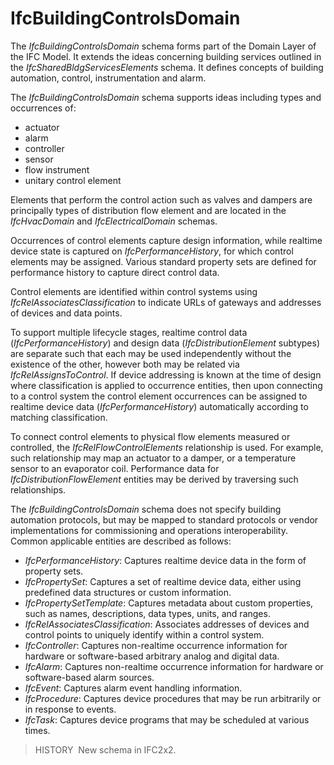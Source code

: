 IfcBuildingControlsDomain
=========================

The _IfcBuildingControlsDomain_ schema forms part of the Domain Layer of the IFC Model. It extends the ideas concerning building services outlined in the _IfcSharedBldgServicesElements_ schema. It defines concepts of building automation, control, instrumentation and alarm.

The _IfcBuildingControlsDomain_ schema supports ideas including types and occurrences of:

* actuator
* alarm
* controller
* sensor
* flow instrument
* unitary control element

Elements that perform the control action such as valves and dampers are principally types of distribution flow element and are located in the _IfcHvacDomain_ and _IfcElectricalDomain_ schemas.

Occurrences of control elements capture design information, while realtime device state is captured on _IfcPerformanceHistory_, for which control elements may be assigned. Various standard property sets are defined for performance history to capture direct control data.

Control elements are identified within control systems using _IfcRelAssociatesClassification_ to indicate URLs of gateways and addresses of devices and data points.

To support multiple lifecycle stages, realtime control data (_IfcPerformanceHistory_) and design data (_IfcDistributionElement_ subtypes) are separate such that each may be used independently without the existence of the other, however both may be related via _IfcRelAssignsToControl_. If device addressing is known at the time of design where classification is applied to occurrence entities, then upon connecting to a control system the control element occurrences can be assigned to realtime device data (_IfcPerformanceHistory_) automatically according to matching classification.

To connect control elements to physical flow elements measured or controlled, the _IfcRelFlowControlElements_ relationship is used. For example, such relationship may map an actuator to a damper, or a temperature sensor to an evaporator coil. Performance data for _IfcDistributionFlowElement_ entities may be derived by traversing such relationships.

The _IfcBuildingControlsDomain_ schema does not specify building automation protocols, but may be mapped to standard protocols or vendor implementations for commissioning and operations interoperability. Common applicable entities are described as follows:

* _IfcPerformanceHistory_: Captures realtime device data in the form of property sets.
* _IfcPropertySet_: Captures a set of realtime device data, either using predefined data structures or custom information.
* _IfcPropertySetTemplate_: Captures metadata about custom properties, such as names, descriptions, data types, units, and ranges.
* _IfcRelAssociatesClassification_: Associates addresses of devices and control points to uniquely identify within a control system.
* _IfcController_: Captures non-realtime occurrence information for hardware or software-based arbitrary analog and digital data.
* _IfcAlarm_: Captures non-realtime occurrence information for hardware or software-based alarm sources.
* _IfcEvent_: Captures alarm event handling information.
* _IfcProcedure_: Captures device procedures that may be run arbitrarily or in response to events.
* _IfcTask_: Captures device programs that may be scheduled at various times.

> HISTORY&nbsp; New schema in IFC2x2.
